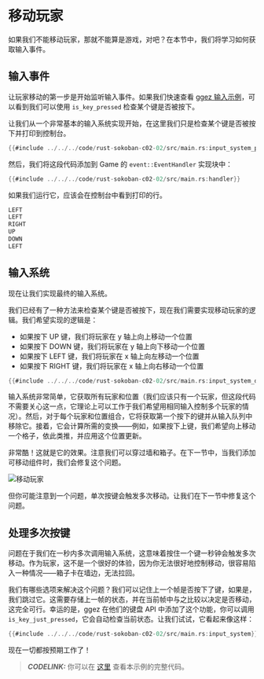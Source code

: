 
# 移动玩家

如果我们不能移动玩家，那就不能算是游戏，对吧？在本节中，我们将学习如何获取输入事件。

## 输入事件

让玩家移动的第一步是开始监听输入事件。如果我们快速查看 [ggez 输入示例](https://github.com/ggez/ggez/blob/master/examples/input_test.rs#L59)，可以看到我们可以使用 `is_key_pressed` 检查某个键是否被按下。

让我们从一个非常基本的输入系统实现开始，在这里我们只是检查某个键是否被按下并打印到控制台。

```rust
{{#include ../../../code/rust-sokoban-c02-02/src/main.rs:input_system_print}}
```

然后，我们将这段代码添加到 Game 的 `event::EventHandler` 实现块中：

```rust
{{#include ../../../code/rust-sokoban-c02-02/src/main.rs:handler}}
```

如果我们运行它，应该会在控制台中看到打印的行。

```sh
LEFT
LEFT
RIGHT
UP
DOWN
LEFT
```

## 输入系统

现在让我们实现最终的输入系统。

我们已经有了一种方法来检查某个键是否被按下，现在我们需要实现移动玩家的逻辑。我们希望实现的逻辑是：

* 如果按下 UP 键，我们将玩家在 y 轴上向上移动一个位置
* 如果按下 DOWN 键，我们将玩家在 y 轴上向下移动一个位置
* 如果按下 LEFT 键，我们将玩家在 x 轴上向左移动一个位置
* 如果按下 RIGHT 键，我们将玩家在 x 轴上向右移动一个位置

```rust
{{#include ../../../code/rust-sokoban-c02-02/src/main.rs:input_system_duplicate}}
```

输入系统非常简单，它获取所有玩家和位置（我们应该只有一个玩家，但这段代码不需要关心这一点，它理论上可以工作于我们希望用相同输入控制多个玩家的情况）。然后，对于每个玩家和位置组合，它将获取第一个按下的键并从输入队列中移除它。接着，它会计算所需的变换——例如，如果按下上键，我们希望向上移动一个格子，依此类推，并应用这个位置更新。

非常酷！这就是它的效果。注意我们可以穿过墙和箱子。在下一节中，当我们添加可移动组件时，我们会修复这个问题。

![移动玩家](./images/input.gif)

但你可能注意到一个问题，单次按键会触发多次移动。让我们在下一节中修复这个问题。

## 处理多次按键

问题在于我们在一秒内多次调用输入系统，这意味着按住一个键一秒钟会触发多次移动。作为玩家，这不是一个很好的体验，因为你无法很好地控制移动，很容易陷入一种情况——箱子卡在墙边，无法拉回。

我们有哪些选项来解决这个问题？我们可以记住上一个帧是否按下了键，如果是，我们跳过它。这需要存储上一帧的状态，并在当前帧中与之比较以决定是否移动，这完全可行。幸运的是，ggez 在他们的键盘 API 中添加了这个功能，你可以调用 `is_key_just_pressed`，它会自动检查当前状态。让我们试试，它看起来像这样：

```rust
{{#include ../../../code/rust-sokoban-c02-02/src/main.rs:input_system}}
```

现在一切都按预期工作了！

> **_CODELINK:_**  你可以在 [这里](https://github.com/iolivia/rust-sokoban/tree/master/code/rust-sokoban-c02-02) 查看本示例的完整代码。
